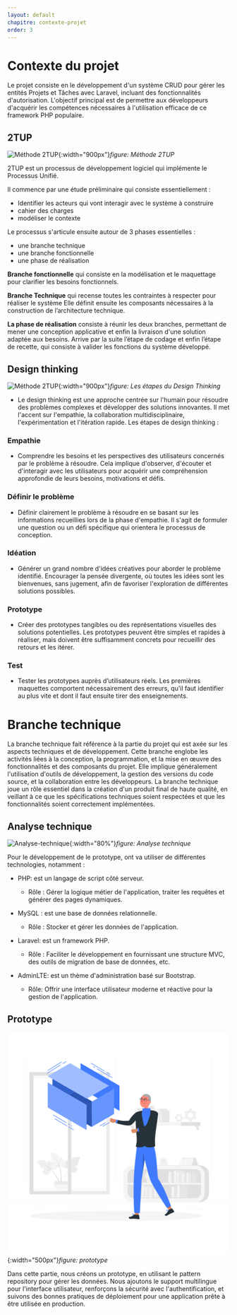 ```yaml
---
layout: default
chapitre: contexte-projet
order: 3
---
```



# Contexte du projet

<!-- note -->

Le projet consiste en le développement d'un système CRUD pour gérer les entités Projets et Tâches avec Laravel, incluant des fonctionnalités d'autorisation. L'objectif principal est de permettre aux développeurs d'acquérir les compétences nécessaires à l'utilisation efficace de ce framework PHP populaire.

<!-- new slide -->


## 2TUP

![Méthode 2TUP](/prototype/contexte-projet/images/2tup.png){:width="900px"}*figure: Méthode 2TUP*


<!-- note -->


2TUP est un processus de développement logiciel qui implémente le Processus Unifié.

Il commence par une étude préliminaire qui consiste essentiellement :

- Identifier les acteurs qui vont interagir avec le système à construire
- cahier des charges 
- modéliser le contexte

Le processus s'articule ensuite autour de 3 phases essentielles :

- une branche technique
- une branche fonctionnelle
- une phase de réalisation

**Branche fonctionnelle** qui consiste en la modélisation et le maquettage pour clarifier les besoins fonctionnels.

**Branche Technique** qui recense toutes les contraintes à respecter pour réaliser le système Elle définit ensuite les composants nécessaires à la construction de l’architecture technique.

**La phase de réalisation** consiste à réunir les deux branches, permettant de mener une conception applicative et enfin la livraison d'une solution adaptée aux besoins. Arrive par la suite l’étape de codage et enfin l’étape de recette, qui consiste à valider les fonctions du système développé.

<!-- new slide -->


## Design thinking


![Méthode 2TUP](/prototype/contexte-projet/images/design-thinking.png){:width="900px"}*figure: Les étapes du Design Thinking*


<!-- note -->

- Le design thinking est une approche centrée sur l'humain pour résoudre des problèmes complexes et développer des solutions innovantes. Il met l'accent sur l'empathie, la collaboration multidisciplinaire, l'expérimentation et l'itération rapide.
Les étapes de design thinking : 

### Empathie

- Comprendre les besoins et les perspectives des utilisateurs concernés par le problème à résoudre. Cela implique d'observer, d'écouter et d'interagir avec les utilisateurs pour acquérir une compréhension approfondie de leurs besoins, motivations et défis.

### Définir le problème

- Définir clairement le problème à résoudre en se basant sur les informations recueillies lors de la phase d'empathie. Il s'agit de formuler une question ou un défi spécifique qui orientera le processus de conception.


### Idéation

- Générer un grand nombre d'idées créatives pour aborder le problème identifié. Encourager la pensée divergente, où toutes les idées sont les bienvenues, sans jugement, afin de favoriser l'exploration de différentes solutions possibles.


### Prototype 

- Créer des prototypes tangibles ou des représentations visuelles des solutions potentielles. Les prototypes peuvent être simples et rapides à réaliser, mais doivent être suffisamment concrets pour recueillir des retours et les itérer.


### Test

- Tester les prototypes auprès d’utilisateurs réels. Les premières maquettes comportent nécessairement des erreurs, qu’il faut identifier au plus vite et dont il faut ensuite tirer des enseignements.

<!-- new slide -->

# Branche technique

<!-- note -->

La branche technique fait référence à la partie du projet qui est axée sur les aspects techniques et de développement. Cette branche englobe les activités liées à la conception, la programmation, et la mise en œuvre des fonctionnalités et des composants du projet. Elle implique généralement l'utilisation d'outils de développement, la gestion des versions du code source, et la collaboration entre les développeurs. La branche technique joue un rôle essentiel dans la création d'un produit final de haute qualité, en veillant à ce que les spécifications techniques soient respectées et que les fonctionnalités soient correctement implémentées.


<!-- new slide -->


## Analyse technique

![Analyse-technique](/prototype/contexte-projet/images/analyse-technique.png){:width="80%"}*figure: Analyse technique*


<!-- note -->

Pour le développement de le prototype, ont va utiliser de différentes technologies, notamment : 

- PHP: est un langage de script côté serveur.
    - Rôle : Gérer la logique métier de l'application, traiter les requêtes et générer des pages dynamiques.

- MySQL :  est une base de données relationnelle.
   - Rôle : Stocker et gérer les données de l'application.

- Laravel:  est un framework PHP.
   - Rôle : Faciliter le développement en fournissant une structure MVC, des outils de migration de base de données, etc.

- AdminLTE: est un thème d'administration basé sur Bootstrap.
    - Rôle: Offrir une interface utilisateur moderne et réactive pour la gestion de l'application.

<!-- new slide -->

## Prototype

![prototype](./images/prototype.png){:width="500px"}*figure: prototype*

<!-- note -->

Dans cette partie, nous créons un prototype, en utilisant le pattern repository pour gérer les données. Nous ajoutons le support multilingue pour l'interface utilisateur, renforçons la sécurité avec l'authentification, et suivons des bonnes pratiques de déploiement pour une application prête à être utilisée en production.

<!-- new slide -->


